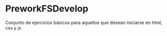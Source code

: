 # PreworkFSDevelop

Conjunto de ejercicios básicos para aquellos que desean iniciarse en html, css y js
